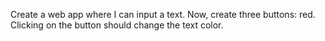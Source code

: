 Create a web app where I can input a text. Now, create three buttons: red. Clicking on the button should change the text color.